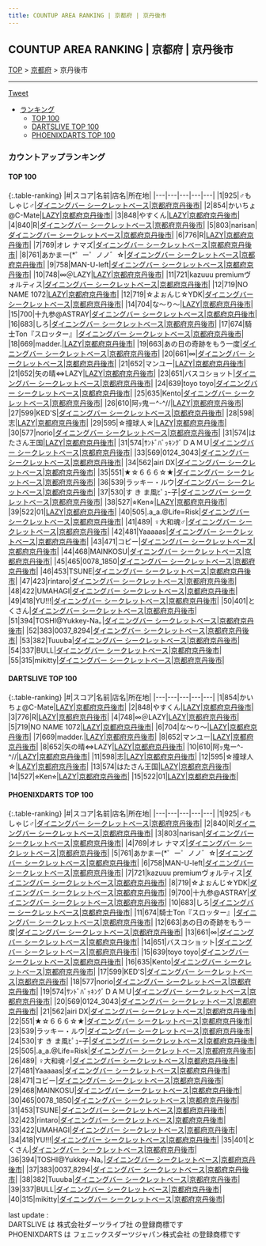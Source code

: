 ```yaml
---
title: COUNTUP AREA RANKING | 京都府 | 京丹後市
---
```

## COUNTUP AREA RANKING | 京都府 | 京丹後市

[TOP](/darts/rank/) > [京都府](/darts/rank/京都府/) > 京丹後市

___

<a href="https://twitter.com/share?ref_src=twsrc%5Etfw" data-text="COUNTUP AREA RANKING | 京都府京丹後市" class="twitter-share-button" data-hashtags="DARTSLIVE,PHOENIXDARTS,darts,ダーツ" data-show-count="false">Tweet</a>

* [ランキング](#カウントアップランキング)
    * [TOP 100](#top-100)
    * [DARTSLIVE TOP 100](#dartslive-top-100)
    * [PHOENIXDARTS TOP 100](#phoenixdarts-top-100)

### カウントアップランキング

#### TOP 100



{:.table-ranking}
|#|スコア|名前|店名|所在地|
|---|---|---|---|---|
|1|925|<span class="rank-name-pd">♂もしゃじ♂</span>|<a href="https://vs.phoenixdarts.com/jp/shop/shopDetailInfo/s_90123?s_seq=90123">ダイニングバー シークレットベース</a>|<a href="/darts/rank/京都府/京丹後市">京都府京丹後市</a>|
|2|854|<span class="rank-name-dl">かいちょ@C-Mate</span>|<a href="https://search.dartslive.com/jp/shop/1de4281c0feec5f90d9b047a20a7ba1e">LAZY</a>|<a href="/darts/rank/京都府/京丹後市">京都府京丹後市</a>|
|3|848|<span class="rank-name-dl">やすくん</span>|<a href="https://search.dartslive.com/jp/shop/1de4281c0feec5f90d9b047a20a7ba1e">LAZY</a>|<a href="/darts/rank/京都府/京丹後市">京都府京丹後市</a>|
|4|840|<span class="rank-name-pd">R</span>|<a href="https://vs.phoenixdarts.com/jp/shop/shopDetailInfo/s_90123?s_seq=90123">ダイニングバー シークレットベース</a>|<a href="/darts/rank/京都府/京丹後市">京都府京丹後市</a>|
|5|803|<span class="rank-name-pd">narisan</span>|<a href="https://vs.phoenixdarts.com/jp/shop/shopDetailInfo/s_90123?s_seq=90123">ダイニングバー シークレットベース</a>|<a href="/darts/rank/京都府/京丹後市">京都府京丹後市</a>|
|6|776|<span class="rank-name-dl">R</span>|<a href="https://search.dartslive.com/jp/shop/1de4281c0feec5f90d9b047a20a7ba1e">LAZY</a>|<a href="/darts/rank/京都府/京丹後市">京都府京丹後市</a>|
|7|769|<span class="rank-name-pd">オレ ナマズ</span>|<a href="https://vs.phoenixdarts.com/jp/shop/shopDetailInfo/s_90123?s_seq=90123">ダイニングバー シークレットベース</a>|<a href="/darts/rank/京都府/京丹後市">京都府京丹後市</a>|
|8|761|<span class="rank-name-pd">あかまー(*゜ー゜ノノ゛☆</span>|<a href="https://vs.phoenixdarts.com/jp/shop/shopDetailInfo/s_90123?s_seq=90123">ダイニングバー シークレットベース</a>|<a href="/darts/rank/京都府/京丹後市">京都府京丹後市</a>|
|9|758|<span class="rank-name-pd">MAN-U-left</span>|<a href="https://vs.phoenixdarts.com/jp/shop/shopDetailInfo/s_90123?s_seq=90123">ダイニングバー シークレットベース</a>|<a href="/darts/rank/京都府/京丹後市">京都府京丹後市</a>|
|10|748|<span class="rank-name-dl">∞＠LAZY</span>|<a href="https://search.dartslive.com/jp/shop/1de4281c0feec5f90d9b047a20a7ba1e">LAZY</a>|<a href="/darts/rank/京都府/京丹後市">京都府京丹後市</a>|
|11|721|<span class="rank-name-pd">kazuuu premiumヴォルティス</span>|<a href="https://vs.phoenixdarts.com/jp/shop/shopDetailInfo/s_90123?s_seq=90123">ダイニングバー シークレットベース</a>|<a href="/darts/rank/京都府/京丹後市">京都府京丹後市</a>|
|12|719|<span class="rank-name-dl">NO NAME 1072</span>|<a href="https://search.dartslive.com/jp/shop/1de4281c0feec5f90d9b047a20a7ba1e">LAZY</a>|<a href="/darts/rank/京都府/京丹後市">京都府京丹後市</a>|
|12|719|<span class="rank-name-pd">☆よぉんじ☆YDK</span>|<a href="https://vs.phoenixdarts.com/jp/shop/shopDetailInfo/s_90123?s_seq=90123">ダイニングバー シークレットベース</a>|<a href="/darts/rank/京都府/京丹後市">京都府京丹後市</a>|
|14|704|<span class="rank-name-dl">な〜り〜</span>|<a href="https://search.dartslive.com/jp/shop/1de4281c0feec5f90d9b047a20a7ba1e">LAZY</a>|<a href="/darts/rank/京都府/京丹後市">京都府京丹後市</a>|
|15|700|<span class="rank-name-pd">十九参@ASTRAY</span>|<a href="https://vs.phoenixdarts.com/jp/shop/shopDetailInfo/s_90123?s_seq=90123">ダイニングバー シークレットベース</a>|<a href="/darts/rank/京都府/京丹後市">京都府京丹後市</a>|
|16|683|<span class="rank-name-pd">しろ</span>|<a href="https://vs.phoenixdarts.com/jp/shop/shopDetailInfo/s_90123?s_seq=90123">ダイニングバー シークレットベース</a>|<a href="/darts/rank/京都府/京丹後市">京都府京丹後市</a>|
|17|674|<span class="rank-name-pd">騎士Ton『スロッター』</span>|<a href="https://vs.phoenixdarts.com/jp/shop/shopDetailInfo/s_90123?s_seq=90123">ダイニングバー シークレットベース</a>|<a href="/darts/rank/京都府/京丹後市">京都府京丹後市</a>|
|18|669|<span class="rank-name-dl">madder.</span>|<a href="https://search.dartslive.com/jp/shop/1de4281c0feec5f90d9b047a20a7ba1e">LAZY</a>|<a href="/darts/rank/京都府/京丹後市">京都府京丹後市</a>|
|19|663|<span class="rank-name-pd">あの日の奇跡をもう一度</span>|<a href="https://vs.phoenixdarts.com/jp/shop/shopDetailInfo/s_90123?s_seq=90123">ダイニングバー シークレットベース</a>|<a href="/darts/rank/京都府/京丹後市">京都府京丹後市</a>|
|20|661|<span class="rank-name-pd">∞</span>|<a href="https://vs.phoenixdarts.com/jp/shop/shopDetailInfo/s_90123?s_seq=90123">ダイニングバー シークレットベース</a>|<a href="/darts/rank/京都府/京丹後市">京都府京丹後市</a>|
|21|652|<span class="rank-name-dl">マンユー</span>|<a href="https://search.dartslive.com/jp/shop/1de4281c0feec5f90d9b047a20a7ba1e">LAZY</a>|<a href="/darts/rank/京都府/京丹後市">京都府京丹後市</a>|
|21|652|<span class="rank-name-dl">矢の晴⇔LAZY</span>|<a href="https://search.dartslive.com/jp/shop/1de4281c0feec5f90d9b047a20a7ba1e">LAZY</a>|<a href="/darts/rank/京都府/京丹後市">京都府京丹後市</a>|
|23|651|<span class="rank-name-pd">バスコショット</span>|<a href="https://vs.phoenixdarts.com/jp/shop/shopDetailInfo/s_90123?s_seq=90123">ダイニングバー シークレットベース</a>|<a href="/darts/rank/京都府/京丹後市">京都府京丹後市</a>|
|24|639|<span class="rank-name-pd">toyo toyo</span>|<a href="https://vs.phoenixdarts.com/jp/shop/shopDetailInfo/s_90123?s_seq=90123">ダイニングバー シークレットベース</a>|<a href="/darts/rank/京都府/京丹後市">京都府京丹後市</a>|
|25|635|<span class="rank-name-pd">Kento</span>|<a href="https://vs.phoenixdarts.com/jp/shop/shopDetailInfo/s_90123?s_seq=90123">ダイニングバー シークレットベース</a>|<a href="/darts/rank/京都府/京丹後市">京都府京丹後市</a>|
|26|610|<span class="rank-name-dl">阿ｯ鬼ー^-^//</span>|<a href="https://search.dartslive.com/jp/shop/1de4281c0feec5f90d9b047a20a7ba1e">LAZY</a>|<a href="/darts/rank/京都府/京丹後市">京都府京丹後市</a>|
|27|599|<span class="rank-name-pd">KED&#x27;S</span>|<a href="https://vs.phoenixdarts.com/jp/shop/shopDetailInfo/s_90123?s_seq=90123">ダイニングバー シークレットベース</a>|<a href="/darts/rank/京都府/京丹後市">京都府京丹後市</a>|
|28|598|<span class="rank-name-dl">志</span>|<a href="https://search.dartslive.com/jp/shop/1de4281c0feec5f90d9b047a20a7ba1e">LAZY</a>|<a href="/darts/rank/京都府/京丹後市">京都府京丹後市</a>|
|29|595|<span class="rank-name-dl">☆撞球人☆</span>|<a href="https://search.dartslive.com/jp/shop/1de4281c0feec5f90d9b047a20a7ba1e">LAZY</a>|<a href="/darts/rank/京都府/京丹後市">京都府京丹後市</a>|
|30|577|<span class="rank-name-pd">norio</span>|<a href="https://vs.phoenixdarts.com/jp/shop/shopDetailInfo/s_90123?s_seq=90123">ダイニングバー シークレットベース</a>|<a href="/darts/rank/京都府/京丹後市">京都府京丹後市</a>|
|31|574|<span class="rank-name-dl">はたさん王国</span>|<a href="https://search.dartslive.com/jp/shop/1de4281c0feec5f90d9b047a20a7ba1e">LAZY</a>|<a href="/darts/rank/京都府/京丹後市">京都府京丹後市</a>|
|31|574|<span class="rank-name-pd">ｻﾝﾄﾞﾊﾞｯｷﾝｸﾞＤＡＭＵ</span>|<a href="https://vs.phoenixdarts.com/jp/shop/shopDetailInfo/s_90123?s_seq=90123">ダイニングバー シークレットベース</a>|<a href="/darts/rank/京都府/京丹後市">京都府京丹後市</a>|
|33|569|<span class="rank-name-pd">0124_3043</span>|<a href="https://vs.phoenixdarts.com/jp/shop/shopDetailInfo/s_90123?s_seq=90123">ダイニングバー シークレットベース</a>|<a href="/darts/rank/京都府/京丹後市">京都府京丹後市</a>|
|34|562|<span class="rank-name-pd">airi DX</span>|<a href="https://vs.phoenixdarts.com/jp/shop/shopDetailInfo/s_90123?s_seq=90123">ダイニングバー シークレットベース</a>|<a href="/darts/rank/京都府/京丹後市">京都府京丹後市</a>|
|35|551|<span class="rank-name-pd">★☆６６６☆★</span>|<a href="https://vs.phoenixdarts.com/jp/shop/shopDetailInfo/s_90123?s_seq=90123">ダイニングバー シークレットベース</a>|<a href="/darts/rank/京都府/京丹後市">京都府京丹後市</a>|
|36|539|<span class="rank-name-pd">ラッキー・ルウ</span>|<a href="https://vs.phoenixdarts.com/jp/shop/shopDetailInfo/s_90123?s_seq=90123">ダイニングバー シークレットベース</a>|<a href="/darts/rank/京都府/京丹後市">京都府京丹後市</a>|
|37|530|<span class="rank-name-pd">す き ま風ﾋﾟｭｰ子</span>|<a href="https://vs.phoenixdarts.com/jp/shop/shopDetailInfo/s_90123?s_seq=90123">ダイニングバー シークレットベース</a>|<a href="/darts/rank/京都府/京丹後市">京都府京丹後市</a>|
|38|527|<span class="rank-name-dl">⭐︎Ken⭐︎</span>|<a href="https://search.dartslive.com/jp/shop/1de4281c0feec5f90d9b047a20a7ba1e">LAZY</a>|<a href="/darts/rank/京都府/京丹後市">京都府京丹後市</a>|
|39|522|<span class="rank-name-dl">01</span>|<a href="https://search.dartslive.com/jp/shop/1de4281c0feec5f90d9b047a20a7ba1e">LAZY</a>|<a href="/darts/rank/京都府/京丹後市">京都府京丹後市</a>|
|40|505|<span class="rank-name-pd">.a_a.@Life=Risk</span>|<a href="https://vs.phoenixdarts.com/jp/shop/shopDetailInfo/s_90123?s_seq=90123">ダイニングバー シークレットベース</a>|<a href="/darts/rank/京都府/京丹後市">京都府京丹後市</a>|
|41|489|<span class="rank-name-pd">︎︎ ♀大和魂♂</span>|<a href="https://vs.phoenixdarts.com/jp/shop/shopDetailInfo/s_90123?s_seq=90123">ダイニングバー シークレットベース</a>|<a href="/darts/rank/京都府/京丹後市">京都府京丹後市</a>|
|42|481|<span class="rank-name-pd">Yaaaaas</span>|<a href="https://vs.phoenixdarts.com/jp/shop/shopDetailInfo/s_90123?s_seq=90123">ダイニングバー シークレットベース</a>|<a href="/darts/rank/京都府/京丹後市">京都府京丹後市</a>|
|43|471|<span class="rank-name-pd">コビー</span>|<a href="https://vs.phoenixdarts.com/jp/shop/shopDetailInfo/s_90123?s_seq=90123">ダイニングバー シークレットベース</a>|<a href="/darts/rank/京都府/京丹後市">京都府京丹後市</a>|
|44|468|<span class="rank-name-pd">MAINKOSU</span>|<a href="https://vs.phoenixdarts.com/jp/shop/shopDetailInfo/s_90123?s_seq=90123">ダイニングバー シークレットベース</a>|<a href="/darts/rank/京都府/京丹後市">京都府京丹後市</a>|
|45|465|<span class="rank-name-pd">0078_1850</span>|<a href="https://vs.phoenixdarts.com/jp/shop/shopDetailInfo/s_90123?s_seq=90123">ダイニングバー シークレットベース</a>|<a href="/darts/rank/京都府/京丹後市">京都府京丹後市</a>|
|46|453|<span class="rank-name-pd">TSUNE</span>|<a href="https://vs.phoenixdarts.com/jp/shop/shopDetailInfo/s_90123?s_seq=90123">ダイニングバー シークレットベース</a>|<a href="/darts/rank/京都府/京丹後市">京都府京丹後市</a>|
|47|423|<span class="rank-name-pd">rintaro</span>|<a href="https://vs.phoenixdarts.com/jp/shop/shopDetailInfo/s_90123?s_seq=90123">ダイニングバー シークレットベース</a>|<a href="/darts/rank/京都府/京丹後市">京都府京丹後市</a>|
|48|422|<span class="rank-name-pd">UMAHAGI</span>|<a href="https://vs.phoenixdarts.com/jp/shop/shopDetailInfo/s_90123?s_seq=90123">ダイニングバー シークレットベース</a>|<a href="/darts/rank/京都府/京丹後市">京都府京丹後市</a>|
|49|418|<span class="rank-name-pd">YU!!!</span>|<a href="https://vs.phoenixdarts.com/jp/shop/shopDetailInfo/s_90123?s_seq=90123">ダイニングバー シークレットベース</a>|<a href="/darts/rank/京都府/京丹後市">京都府京丹後市</a>|
|50|401|<span class="rank-name-pd">とくさん</span>|<a href="https://vs.phoenixdarts.com/jp/shop/shopDetailInfo/s_90123?s_seq=90123">ダイニングバー シークレットベース</a>|<a href="/darts/rank/京都府/京丹後市">京都府京丹後市</a>|
|51|394|<span class="rank-name-pd">TOSHI@Yukkey-Na｡</span>|<a href="https://vs.phoenixdarts.com/jp/shop/shopDetailInfo/s_90123?s_seq=90123">ダイニングバー シークレットベース</a>|<a href="/darts/rank/京都府/京丹後市">京都府京丹後市</a>|
|52|383|<span class="rank-name-pd">0037_8294</span>|<a href="https://vs.phoenixdarts.com/jp/shop/shopDetailInfo/s_90123?s_seq=90123">ダイニングバー シークレットベース</a>|<a href="/darts/rank/京都府/京丹後市">京都府京丹後市</a>|
|53|382|<span class="rank-name-pd">Tuuuba</span>|<a href="https://vs.phoenixdarts.com/jp/shop/shopDetailInfo/s_90123?s_seq=90123">ダイニングバー シークレットベース</a>|<a href="/darts/rank/京都府/京丹後市">京都府京丹後市</a>|
|54|337|<span class="rank-name-pd">BULL</span>|<a href="https://vs.phoenixdarts.com/jp/shop/shopDetailInfo/s_90123?s_seq=90123">ダイニングバー シークレットベース</a>|<a href="/darts/rank/京都府/京丹後市">京都府京丹後市</a>|
|55|315|<span class="rank-name-pd">mikitty</span>|<a href="https://vs.phoenixdarts.com/jp/shop/shopDetailInfo/s_90123?s_seq=90123">ダイニングバー シークレットベース</a>|<a href="/darts/rank/京都府/京丹後市">京都府京丹後市</a>|


#### DARTSLIVE TOP 100



{:.table-ranking}
|#|スコア|名前|店名|所在地|
|---|---|---|---|---|
|1|854|<span class="rank-name-dl">かいちょ@C-Mate</span>|<a href="https://search.dartslive.com/jp/shop/1de4281c0feec5f90d9b047a20a7ba1e">LAZY</a>|<a href="/darts/rank/京都府/京丹後市">京都府京丹後市</a>|
|2|848|<span class="rank-name-dl">やすくん</span>|<a href="https://search.dartslive.com/jp/shop/1de4281c0feec5f90d9b047a20a7ba1e">LAZY</a>|<a href="/darts/rank/京都府/京丹後市">京都府京丹後市</a>|
|3|776|<span class="rank-name-dl">R</span>|<a href="https://search.dartslive.com/jp/shop/1de4281c0feec5f90d9b047a20a7ba1e">LAZY</a>|<a href="/darts/rank/京都府/京丹後市">京都府京丹後市</a>|
|4|748|<span class="rank-name-dl">∞＠LAZY</span>|<a href="https://search.dartslive.com/jp/shop/1de4281c0feec5f90d9b047a20a7ba1e">LAZY</a>|<a href="/darts/rank/京都府/京丹後市">京都府京丹後市</a>|
|5|719|<span class="rank-name-dl">NO NAME 1072</span>|<a href="https://search.dartslive.com/jp/shop/1de4281c0feec5f90d9b047a20a7ba1e">LAZY</a>|<a href="/darts/rank/京都府/京丹後市">京都府京丹後市</a>|
|6|704|<span class="rank-name-dl">な〜り〜</span>|<a href="https://search.dartslive.com/jp/shop/1de4281c0feec5f90d9b047a20a7ba1e">LAZY</a>|<a href="/darts/rank/京都府/京丹後市">京都府京丹後市</a>|
|7|669|<span class="rank-name-dl">madder.</span>|<a href="https://search.dartslive.com/jp/shop/1de4281c0feec5f90d9b047a20a7ba1e">LAZY</a>|<a href="/darts/rank/京都府/京丹後市">京都府京丹後市</a>|
|8|652|<span class="rank-name-dl">マンユー</span>|<a href="https://search.dartslive.com/jp/shop/1de4281c0feec5f90d9b047a20a7ba1e">LAZY</a>|<a href="/darts/rank/京都府/京丹後市">京都府京丹後市</a>|
|8|652|<span class="rank-name-dl">矢の晴⇔LAZY</span>|<a href="https://search.dartslive.com/jp/shop/1de4281c0feec5f90d9b047a20a7ba1e">LAZY</a>|<a href="/darts/rank/京都府/京丹後市">京都府京丹後市</a>|
|10|610|<span class="rank-name-dl">阿ｯ鬼ー^-^//</span>|<a href="https://search.dartslive.com/jp/shop/1de4281c0feec5f90d9b047a20a7ba1e">LAZY</a>|<a href="/darts/rank/京都府/京丹後市">京都府京丹後市</a>|
|11|598|<span class="rank-name-dl">志</span>|<a href="https://search.dartslive.com/jp/shop/1de4281c0feec5f90d9b047a20a7ba1e">LAZY</a>|<a href="/darts/rank/京都府/京丹後市">京都府京丹後市</a>|
|12|595|<span class="rank-name-dl">☆撞球人☆</span>|<a href="https://search.dartslive.com/jp/shop/1de4281c0feec5f90d9b047a20a7ba1e">LAZY</a>|<a href="/darts/rank/京都府/京丹後市">京都府京丹後市</a>|
|13|574|<span class="rank-name-dl">はたさん王国</span>|<a href="https://search.dartslive.com/jp/shop/1de4281c0feec5f90d9b047a20a7ba1e">LAZY</a>|<a href="/darts/rank/京都府/京丹後市">京都府京丹後市</a>|
|14|527|<span class="rank-name-dl">⭐︎Ken⭐︎</span>|<a href="https://search.dartslive.com/jp/shop/1de4281c0feec5f90d9b047a20a7ba1e">LAZY</a>|<a href="/darts/rank/京都府/京丹後市">京都府京丹後市</a>|
|15|522|<span class="rank-name-dl">01</span>|<a href="https://search.dartslive.com/jp/shop/1de4281c0feec5f90d9b047a20a7ba1e">LAZY</a>|<a href="/darts/rank/京都府/京丹後市">京都府京丹後市</a>|


#### PHOENIXDARTS TOP 100



{:.table-ranking}
|#|スコア|名前|店名|所在地|
|---|---|---|---|---|
|1|925|<span class="rank-name-pd">♂もしゃじ♂</span>|<a href="https://vs.phoenixdarts.com/jp/shop/shopDetailInfo/s_90123?s_seq=90123">ダイニングバー シークレットベース</a>|<a href="/darts/rank/京都府/京丹後市">京都府京丹後市</a>|
|2|840|<span class="rank-name-pd">R</span>|<a href="https://vs.phoenixdarts.com/jp/shop/shopDetailInfo/s_90123?s_seq=90123">ダイニングバー シークレットベース</a>|<a href="/darts/rank/京都府/京丹後市">京都府京丹後市</a>|
|3|803|<span class="rank-name-pd">narisan</span>|<a href="https://vs.phoenixdarts.com/jp/shop/shopDetailInfo/s_90123?s_seq=90123">ダイニングバー シークレットベース</a>|<a href="/darts/rank/京都府/京丹後市">京都府京丹後市</a>|
|4|769|<span class="rank-name-pd">オレ ナマズ</span>|<a href="https://vs.phoenixdarts.com/jp/shop/shopDetailInfo/s_90123?s_seq=90123">ダイニングバー シークレットベース</a>|<a href="/darts/rank/京都府/京丹後市">京都府京丹後市</a>|
|5|761|<span class="rank-name-pd">あかまー(*゜ー゜ノノ゛☆</span>|<a href="https://vs.phoenixdarts.com/jp/shop/shopDetailInfo/s_90123?s_seq=90123">ダイニングバー シークレットベース</a>|<a href="/darts/rank/京都府/京丹後市">京都府京丹後市</a>|
|6|758|<span class="rank-name-pd">MAN-U-left</span>|<a href="https://vs.phoenixdarts.com/jp/shop/shopDetailInfo/s_90123?s_seq=90123">ダイニングバー シークレットベース</a>|<a href="/darts/rank/京都府/京丹後市">京都府京丹後市</a>|
|7|721|<span class="rank-name-pd">kazuuu premiumヴォルティス</span>|<a href="https://vs.phoenixdarts.com/jp/shop/shopDetailInfo/s_90123?s_seq=90123">ダイニングバー シークレットベース</a>|<a href="/darts/rank/京都府/京丹後市">京都府京丹後市</a>|
|8|719|<span class="rank-name-pd">☆よぉんじ☆YDK</span>|<a href="https://vs.phoenixdarts.com/jp/shop/shopDetailInfo/s_90123?s_seq=90123">ダイニングバー シークレットベース</a>|<a href="/darts/rank/京都府/京丹後市">京都府京丹後市</a>|
|9|700|<span class="rank-name-pd">十九参@ASTRAY</span>|<a href="https://vs.phoenixdarts.com/jp/shop/shopDetailInfo/s_90123?s_seq=90123">ダイニングバー シークレットベース</a>|<a href="/darts/rank/京都府/京丹後市">京都府京丹後市</a>|
|10|683|<span class="rank-name-pd">しろ</span>|<a href="https://vs.phoenixdarts.com/jp/shop/shopDetailInfo/s_90123?s_seq=90123">ダイニングバー シークレットベース</a>|<a href="/darts/rank/京都府/京丹後市">京都府京丹後市</a>|
|11|674|<span class="rank-name-pd">騎士Ton『スロッター』</span>|<a href="https://vs.phoenixdarts.com/jp/shop/shopDetailInfo/s_90123?s_seq=90123">ダイニングバー シークレットベース</a>|<a href="/darts/rank/京都府/京丹後市">京都府京丹後市</a>|
|12|663|<span class="rank-name-pd">あの日の奇跡をもう一度</span>|<a href="https://vs.phoenixdarts.com/jp/shop/shopDetailInfo/s_90123?s_seq=90123">ダイニングバー シークレットベース</a>|<a href="/darts/rank/京都府/京丹後市">京都府京丹後市</a>|
|13|661|<span class="rank-name-pd">∞</span>|<a href="https://vs.phoenixdarts.com/jp/shop/shopDetailInfo/s_90123?s_seq=90123">ダイニングバー シークレットベース</a>|<a href="/darts/rank/京都府/京丹後市">京都府京丹後市</a>|
|14|651|<span class="rank-name-pd">バスコショット</span>|<a href="https://vs.phoenixdarts.com/jp/shop/shopDetailInfo/s_90123?s_seq=90123">ダイニングバー シークレットベース</a>|<a href="/darts/rank/京都府/京丹後市">京都府京丹後市</a>|
|15|639|<span class="rank-name-pd">toyo toyo</span>|<a href="https://vs.phoenixdarts.com/jp/shop/shopDetailInfo/s_90123?s_seq=90123">ダイニングバー シークレットベース</a>|<a href="/darts/rank/京都府/京丹後市">京都府京丹後市</a>|
|16|635|<span class="rank-name-pd">Kento</span>|<a href="https://vs.phoenixdarts.com/jp/shop/shopDetailInfo/s_90123?s_seq=90123">ダイニングバー シークレットベース</a>|<a href="/darts/rank/京都府/京丹後市">京都府京丹後市</a>|
|17|599|<span class="rank-name-pd">KED&#x27;S</span>|<a href="https://vs.phoenixdarts.com/jp/shop/shopDetailInfo/s_90123?s_seq=90123">ダイニングバー シークレットベース</a>|<a href="/darts/rank/京都府/京丹後市">京都府京丹後市</a>|
|18|577|<span class="rank-name-pd">norio</span>|<a href="https://vs.phoenixdarts.com/jp/shop/shopDetailInfo/s_90123?s_seq=90123">ダイニングバー シークレットベース</a>|<a href="/darts/rank/京都府/京丹後市">京都府京丹後市</a>|
|19|574|<span class="rank-name-pd">ｻﾝﾄﾞﾊﾞｯｷﾝｸﾞＤＡＭＵ</span>|<a href="https://vs.phoenixdarts.com/jp/shop/shopDetailInfo/s_90123?s_seq=90123">ダイニングバー シークレットベース</a>|<a href="/darts/rank/京都府/京丹後市">京都府京丹後市</a>|
|20|569|<span class="rank-name-pd">0124_3043</span>|<a href="https://vs.phoenixdarts.com/jp/shop/shopDetailInfo/s_90123?s_seq=90123">ダイニングバー シークレットベース</a>|<a href="/darts/rank/京都府/京丹後市">京都府京丹後市</a>|
|21|562|<span class="rank-name-pd">airi DX</span>|<a href="https://vs.phoenixdarts.com/jp/shop/shopDetailInfo/s_90123?s_seq=90123">ダイニングバー シークレットベース</a>|<a href="/darts/rank/京都府/京丹後市">京都府京丹後市</a>|
|22|551|<span class="rank-name-pd">★☆６６６☆★</span>|<a href="https://vs.phoenixdarts.com/jp/shop/shopDetailInfo/s_90123?s_seq=90123">ダイニングバー シークレットベース</a>|<a href="/darts/rank/京都府/京丹後市">京都府京丹後市</a>|
|23|539|<span class="rank-name-pd">ラッキー・ルウ</span>|<a href="https://vs.phoenixdarts.com/jp/shop/shopDetailInfo/s_90123?s_seq=90123">ダイニングバー シークレットベース</a>|<a href="/darts/rank/京都府/京丹後市">京都府京丹後市</a>|
|24|530|<span class="rank-name-pd">す き ま風ﾋﾟｭｰ子</span>|<a href="https://vs.phoenixdarts.com/jp/shop/shopDetailInfo/s_90123?s_seq=90123">ダイニングバー シークレットベース</a>|<a href="/darts/rank/京都府/京丹後市">京都府京丹後市</a>|
|25|505|<span class="rank-name-pd">.a_a.@Life=Risk</span>|<a href="https://vs.phoenixdarts.com/jp/shop/shopDetailInfo/s_90123?s_seq=90123">ダイニングバー シークレットベース</a>|<a href="/darts/rank/京都府/京丹後市">京都府京丹後市</a>|
|26|489|<span class="rank-name-pd">︎︎ ♀大和魂♂</span>|<a href="https://vs.phoenixdarts.com/jp/shop/shopDetailInfo/s_90123?s_seq=90123">ダイニングバー シークレットベース</a>|<a href="/darts/rank/京都府/京丹後市">京都府京丹後市</a>|
|27|481|<span class="rank-name-pd">Yaaaaas</span>|<a href="https://vs.phoenixdarts.com/jp/shop/shopDetailInfo/s_90123?s_seq=90123">ダイニングバー シークレットベース</a>|<a href="/darts/rank/京都府/京丹後市">京都府京丹後市</a>|
|28|471|<span class="rank-name-pd">コビー</span>|<a href="https://vs.phoenixdarts.com/jp/shop/shopDetailInfo/s_90123?s_seq=90123">ダイニングバー シークレットベース</a>|<a href="/darts/rank/京都府/京丹後市">京都府京丹後市</a>|
|29|468|<span class="rank-name-pd">MAINKOSU</span>|<a href="https://vs.phoenixdarts.com/jp/shop/shopDetailInfo/s_90123?s_seq=90123">ダイニングバー シークレットベース</a>|<a href="/darts/rank/京都府/京丹後市">京都府京丹後市</a>|
|30|465|<span class="rank-name-pd">0078_1850</span>|<a href="https://vs.phoenixdarts.com/jp/shop/shopDetailInfo/s_90123?s_seq=90123">ダイニングバー シークレットベース</a>|<a href="/darts/rank/京都府/京丹後市">京都府京丹後市</a>|
|31|453|<span class="rank-name-pd">TSUNE</span>|<a href="https://vs.phoenixdarts.com/jp/shop/shopDetailInfo/s_90123?s_seq=90123">ダイニングバー シークレットベース</a>|<a href="/darts/rank/京都府/京丹後市">京都府京丹後市</a>|
|32|423|<span class="rank-name-pd">rintaro</span>|<a href="https://vs.phoenixdarts.com/jp/shop/shopDetailInfo/s_90123?s_seq=90123">ダイニングバー シークレットベース</a>|<a href="/darts/rank/京都府/京丹後市">京都府京丹後市</a>|
|33|422|<span class="rank-name-pd">UMAHAGI</span>|<a href="https://vs.phoenixdarts.com/jp/shop/shopDetailInfo/s_90123?s_seq=90123">ダイニングバー シークレットベース</a>|<a href="/darts/rank/京都府/京丹後市">京都府京丹後市</a>|
|34|418|<span class="rank-name-pd">YU!!!</span>|<a href="https://vs.phoenixdarts.com/jp/shop/shopDetailInfo/s_90123?s_seq=90123">ダイニングバー シークレットベース</a>|<a href="/darts/rank/京都府/京丹後市">京都府京丹後市</a>|
|35|401|<span class="rank-name-pd">とくさん</span>|<a href="https://vs.phoenixdarts.com/jp/shop/shopDetailInfo/s_90123?s_seq=90123">ダイニングバー シークレットベース</a>|<a href="/darts/rank/京都府/京丹後市">京都府京丹後市</a>|
|36|394|<span class="rank-name-pd">TOSHI@Yukkey-Na｡</span>|<a href="https://vs.phoenixdarts.com/jp/shop/shopDetailInfo/s_90123?s_seq=90123">ダイニングバー シークレットベース</a>|<a href="/darts/rank/京都府/京丹後市">京都府京丹後市</a>|
|37|383|<span class="rank-name-pd">0037_8294</span>|<a href="https://vs.phoenixdarts.com/jp/shop/shopDetailInfo/s_90123?s_seq=90123">ダイニングバー シークレットベース</a>|<a href="/darts/rank/京都府/京丹後市">京都府京丹後市</a>|
|38|382|<span class="rank-name-pd">Tuuuba</span>|<a href="https://vs.phoenixdarts.com/jp/shop/shopDetailInfo/s_90123?s_seq=90123">ダイニングバー シークレットベース</a>|<a href="/darts/rank/京都府/京丹後市">京都府京丹後市</a>|
|39|337|<span class="rank-name-pd">BULL</span>|<a href="https://vs.phoenixdarts.com/jp/shop/shopDetailInfo/s_90123?s_seq=90123">ダイニングバー シークレットベース</a>|<a href="/darts/rank/京都府/京丹後市">京都府京丹後市</a>|
|40|315|<span class="rank-name-pd">mikitty</span>|<a href="https://vs.phoenixdarts.com/jp/shop/shopDetailInfo/s_90123?s_seq=90123">ダイニングバー シークレットベース</a>|<a href="/darts/rank/京都府/京丹後市">京都府京丹後市</a>|


<div class="footer border-top border-gray-light mt-5 pt-3 text-right text-gray">
    last update : <span style="font-weight: italic" id="foot_last_modified"></span><br />
    DARTSLIVE は 株式会社ダーツライブ社 の登録商標です<br />
    PHOENIXDARTS は フェニックスダーツジャパン株式会社 の登録商標です<br />
</div>

<script src="https://cdnjs.cloudflare.com/ajax/libs/jquery.tablesorter/2.31.3/js/jquery.tablesorter.min.js" integrity="sha512-qzgd5cYSZcosqpzpn7zF2ZId8f/8CHmFKZ8j7mU4OUXTNRd5g+ZHBPsgKEwoqxCtdQvExE5LprwwPAgoicguNg==" crossorigin="anonymous" referrerpolicy="no-referrer"></script>
<link rel="stylesheet" href="https://cdnjs.cloudflare.com/ajax/libs/jquery.tablesorter/2.31.3/css/theme.default.min.css" integrity="sha512-wghhOJkjQX0Lh3NSWvNKeZ0ZpNn+SPVXX1Qyc9OCaogADktxrBiBdKGDoqVUOyhStvMBmJQ8ZdMHiR3wuEq8+w==" crossorigin="anonymous" referrerpolicy="no-referrer" />
<script>
$(function() {
    $(".table-ranking").tablesorter({sortList:[[0, 0]]});
    $("#foot_last_modified").text(formatDate(new Date(document.lastModified), 'yyyy-MM-dd HH:mm:ss'));
});
</script>

<script async src="https://platform.twitter.com/widgets.js" charset="utf-8"></script>